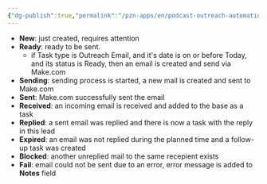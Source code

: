 ```yaml
---
{"dg-publish":true,"permalink":"/pzn-apps/en/podcast-outreach-automation-system/task-statuses/","dgHomeLink":false,"dgPassFrontmatter":false}
---
```


- **New**: just created, requires attention
- **Ready**: ready to be sent. 
	- if Task type is Outreach Email, and it's date is on or before Today, and its status is Ready, then an email is created and send via Make.com
- **Sending**: sending process is started, a new mail is created and sent to Make.com
- **Sent**: Make.com successfully sent the email
- **Received**: an incoming email is received and added to the base as a task
- **Replied**: a sent email was replied and there is now a task with the reply in this lead
- **Expired**: an email was not replied during the planned time and a follow-up task was created
- **Blocked**: another unreplied mail to the same recepient exists
- **Fail**: email could not be sent due to an error, error message is added to **Notes** field